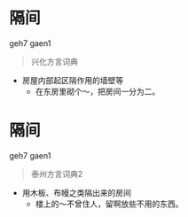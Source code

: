 # 隔间
geh7 gaen1
> 兴化方言词典
- 房屋内部起区隔作用的墙壁等
  - 在东房里砌个～，把房间一分为二。

# 隔间
geh7 gaen1
> 泰州方言词典2
- 用木板、布幔之类隔出来的房间
  - 楼上的～不曾住人，留啊放些不用的东西。
